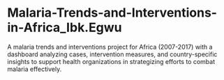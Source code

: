 # Malaria-Trends-and-Interventions-in-Africa_Ibk.Egwu
A malaria trends and interventions project for Africa (2007-2017) with a dashboard analyzing cases, intervention measures, and country-specific insights to support health organizations in strategizing efforts to combat malaria effectively.

